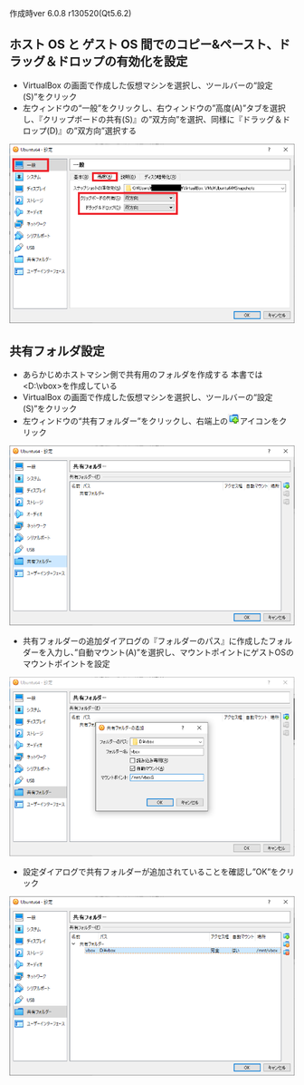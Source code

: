 作成時ver 6.0.8 r130520(Qt5.6.2) <br/>

## ホスト OS と ゲスト OS 間でのコピー&ペースト、ドラッグ＆ドロップの有効化を設定

- VirtualBox の画面で作成した仮想マシンを選択し、ツールバーの“設定(S)”をクリック
- 左ウィンドウの“一般”をクリックし、右ウィンドウの”高度(A)”タブを選択し、『クリップボードの共有(S)』の”双方向”を選択、同様に『ドラッグ＆ドロップ(D)』の”双方向”選択する

![1](VirtualBox設定-コピー&ペースト、ドラッグ＆ドロップの有効化.png) <br/>

## 共有フォルダ設定

- あらかじめホストマシン側で共有用のフォルダを作成する
  本書では&lt;D:\vbox&gt;を作成している
- VirtualBox の画面で作成した仮想マシンを選択し、ツールバーの“設定(S)”をクリック
- 左ウィンドウの“共有フォルダー”をクリックし、右端上の![2](VirtualBox設定-共有フォルダー設定_icon.png)アイコンをクリック

![3](VirtualBox設定-共有フォルダー設定_1.png) <br/>

- 共有フォルダーの追加ダイアログの『フォルダーのパス』に作成したフォルダーを入力し、”自動マウント(A)”を選択し、マウントポイントにゲストOSのマウントポイントを設定

![4](VirtualBox設定-共有フォルダー設定_2.png) <br/>

- 設定ダイアログで共有フォルダーが追加されていることを確認し”OK”をクリック

![5](VirtualBox設定-共有フォルダー設定_3.png) <br/>
